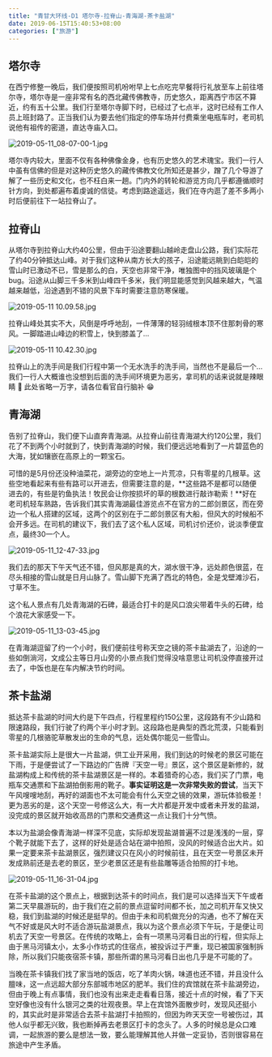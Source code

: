 ```yaml
---
title: "青甘大环线-D1 塔尔寺-拉脊山-青海湖-茶卡盐湖"
date: 2019-06-15T15:40:53+08:00
categories: ["旅游"]
---
```


## 塔尔寺

在西宁修整一晚后，我们便按照司机吩咐早上七点吃完早餐将行礼放至车上前往塔尔寺，塔尔寺是一座非常有名的西北藏传佛教寺，历史悠久，距离西宁市区不算近，约有五十公里。我们行至塔尔寺脚下时，已经过了七点半，这时已经有工作人员上班封路了。正当我们认为要去他们指定的停车场并付费乘坐电瓶车时，老司机说他有祖传的密道，直达寺庙入口。

![2019-05-11_08-07-00-1.jpg](https://cdn.nlark.com/yuque/0/2019/jpeg/365097/1559436866785-39af7fd5-ba00-4211-9aff-f55e11bc74a1.jpeg#align=left&display=inline&height=1425&name=2019-05-11_08-07-00-1.jpg&originHeight=1425&originWidth=2261&size=1276383&status=done&width=2261)

塔尔寺内较大，里面不仅有各种佛像金身，也有历史悠久的艺术瑰宝。我们一行人中虽有信佛的但是对这种历史悠久的藏传佛教文化所知还是甚少，蹭了几个导游了解了一些历史和文化，也不枉白来一趟。门内外的转轮和游览方向几乎都遵循顺时针方向，到处都遍布着虔诚的信徒。考虑到路途遥远，我们在寺内逛了差不多两小时后便前往下一站拉脊山了。

## 拉脊山

从塔尔寺到拉脊山大约40公里，但由于沿途要翻山越岭走盘山公路，我们实际花了约40分钟抵达山峰。对于我们这种从南方长大的孩子，沿途能远眺到白皑皑的雪山时已激动不已，雪是那么的白，天空也非常干净，唯独图中的挡风玻璃是个 bug。沿途从山脚三千多米到山峰四千多米，我们明显能感觉到风越来越大，气温越来越低，沿途遇到不错的风景下车时需要注意防寒保暖。

![2019-05-11 10.09.58.jpg](https://cdn.nlark.com/yuque/0/2019/jpeg/365097/1559437163962-bc88dc75-295c-4071-9ce2-96c713987678.jpeg#align=left&display=inline&height=2912&name=2019-05-11%2010.09.58.jpg&originHeight=2912&originWidth=4608&size=2922532&status=done&width=4608)

拉脊山峰处其实不大，风倒是呼呼地刮，一件薄薄的轻羽绒根本顶不住那刺骨的寒风。一脚踏进山峰边的积雪上，快到膝盖了...

![2019-05-11 10.42.30.jpg](https://cdn.nlark.com/yuque/0/2019/jpeg/365097/1559437193664-b8292c68-52cc-457e-ae68-8f082b1fc7bc.jpeg#align=left&display=inline&height=3000&name=2019-05-11%2010.42.30.jpg&originHeight=3000&originWidth=4496&size=3959919&status=done&width=4496)

拉脊山上的洗手间是我们行程中第一个无水洗手的洗手间，当然也不是最后一个... 我们一行人大概谁也没想到后面的洗手间环境更为恶劣，拿司机的话来说就是辣眼睛 👀 此处省略一万字，请各位看官自行脑补 😁

## 青海湖

告别了拉脊山，我们便下山直奔青海湖。从拉脊山前往青海湖大约120公里，我们花了不到两个小时就到了，快到青海湖的时候，我们便远远地看到了一片碧蓝色的大海，犹如镶嵌在高原上的一颗宝石。

可惜的是5月份还没种油菜花，湖旁边的空地上一片荒凉，只有零星的几根草。这些空地看起来有些有路可以开进去，但需要注意的是，**这些路不是都可以随便进去的，有些是钓鱼执法！牧民会让你按损坏的草的根数进行敲诈勒索！**好在老司机轻车熟路，告诉我们其实青海湖最佳游览点不在官方的二郎剑景区，而在旁边一个私人搭建的区域，这两个的区别在于二郎剑景区有大船，但风大的时候船不会开多远。在司机的建议下，我们去了这个私人区域，司机讨价还价，说淡季便宜点，最终30一个人。

![2019-05-11_12-47-33.jpg](https://cdn.nlark.com/yuque/0/2019/jpeg/365097/1559437415165-e70b4093-7681-4441-ba17-6446b7bab2c2.jpeg#align=left&display=inline&height=3000&name=2019-05-11_12-47-33.jpg&originHeight=3000&originWidth=4496&size=6458776&status=done&width=4496)

我们去的那天下午天气还不错，但风那是真的大，湖水很干净，远处颜色很蓝，在尽头相接的雪山就是日月山脉了。雪山脚下充满了西北的特色，全是戈壁滩沙石，寸草不生。

这个私人景点有几处青海湖的石碑，最适合打卡的是风口浪尖带着牛头的石碑，给个浪花大家感受一下。

![2019-05-11_13-03-45.jpg](https://cdn.nlark.com/yuque/0/2019/jpeg/365097/1559437484389-f7d0d811-aff5-4ff4-b44d-6f8c099a01d4.jpeg#align=left&display=inline&height=3000&name=2019-05-11_13-03-45.jpg&originHeight=3000&originWidth=4496&size=6720019&status=done&width=4496)

在青海湖逗留了约一个小时，我们便前往号称天空之镜的茶卡盐湖去了，沿途的一些如倒淌河，文成公主等日月山旁的小景点我们觉得没啥意思让司机没停直接开过去了，中饭也是在车内解决节约时间。

## 茶卡盐湖

抵达茶卡盐湖的时间大约是下午四点，行程里程约150公里，这段路有不少山路和限速路段，我们行驶了约两个半小时才到。这段路也是典型的西北荒漠，只能看到零星的几根骆驼草散发出的生命的气息，远处偶尔能见一些雪山。

茶卡盐湖实际上是很大一片盐湖，供工业开采用，我们到达的时候老的景区可能在下雨，于是便尝试了一下路边的广告牌『天空一号』景区，这个景区是新修的，就盐湖构成上和传统的茶卡盐湖景区是一样的。本着猎奇的心态，我们买了门票，电瓶车交通票和下盐湖拍倒影用的靴子。**事实证明这是一次非常失败的尝试**，当天下午风嗖嗖地刮，再好的湖面也不太可能会有什么天空之镜的效果，游玩体验极差！更为恶劣的是，这个天空一号修这么大，有一大片都是开发中或者未开发的盐湖，没完成的景区就开始收高昂的门票和交通费这一点让我们十分气愤。

本以为盐湖会像青海湖一样深不见底，实际却发现盐湖普遍不过是浅浅的一层，穿个靴子就能下去了，这样的好处是适合站在湖中拍照，没风的时候适合出大片。如果一定要来茶卡盐湖景区，强烈建议只在风小的时候前往，且在天空一号景区未开发成熟前还是去老的景区，至少老景区还是有些盐雕等适合拍照的打卡地。

![2019-05-11_16-31-04.jpg](https://cdn.nlark.com/yuque/0/2019/jpeg/365097/1559437558916-0c7a373a-9ea5-4448-b57f-dad00a986968.jpeg#align=left&display=inline&height=3000&name=2019-05-11_16-31-04.jpg&originHeight=3000&originWidth=4496&size=5353809&status=done&width=4496)

在茶卡盐湖的这个景点上，根据到达茶卡的时间点，我们是可以选择当天下午或者第二天早晨游玩的，由于我们在之前的景点逗留时间都不长，加之司机开车又快又稳，我们到盐湖的时候还是挺早的。但由于未和司机做充分的沟通，也不了解在天气不好或是风大时不适合游玩盐湖景点，我以为这个景点必须下午玩，于是便让司机去了天空一号景区。在传统的攻略上，会有一项黑马河看日出的行程，但实际上由于黑马河镇太小，太多小作坊式的住宿点，被投诉过于严重，现已被国家强制拆除，所以我们只能夜宿茶卡镇，那些所谓的黑马河看日出也几乎是不可能的了。

当晚在茶卡镇我们找了家当地的饭店，吃了羊肉火锅，味道也还不错，并且没什么膻味，这一点远超大部分东部城市地区的肥羊。我们住的宾馆就在茶卡盐湖旁边，但由于晚上有点事情，我们也没有出来走走看看日落，接近十点的时候，看了下天空好像也没有什么银河之类的壮观夜景。早上在宾馆外面散步时，发现风还挺小的，其实此时是非常适合去茶卡盐湖打卡拍照的，但因为昨天天空一号被伤过，其他人似乎都无兴致，我也断掉再去老景区打卡的念头了。人多的时候总是众口难调，一起旅游的要么是想法一致，要么能理解其他人并做一定妥协，否则很容易在旅途中产生矛盾。

